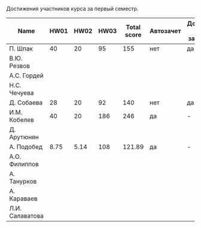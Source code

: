 Достижения участников курса за первый семестр.

| Name            | HW01 | HW02 | HW03  | Total score              | Автозачет                | Допуск к зачету             |
| --------------- | -----|------|-------|--------------------------|--------------------------|-----------------------------|
| П. Шпак         |  40  | 20   | 95    | 155                      | нет                      | да                          |
| В.Ю. Резвов     |      |      |       |                          |                          |                             |
| А.С. Гордей     |      |      |       |                          |                          |                             |
| Н.С. Чечуева    |      |      |       |                          |                          |                             |
| Д. Собаева      |  28  | 20   | 92    | 140                      | нет                      | да                          |
| И.М. Кобелев    |  40  | 20   | 186   | 246                      | да                       | -                           |
| Д. Арутюнян     |      |      |       |                          |                          |                             |
| А. Подобед      | 8.75 | 5.14 | 108   | 121.89                   | да                       | -                           |
| А.О. Филиппов   |      |      |       |                          |                          |                             |
| А. Танурков     |      |      |       |                          |                          |                             |
| А. Караваев     |      |      |       |                          |                          |                             |
| Л.И. Салаватова |      |      |       |                          |                          |                             |
